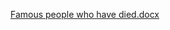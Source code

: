 [Famous people who have died.docx](https://github.com/Prenolan-Naidoo/historyGameApp/files/14888620/Famous.people.who.have.died.docx)

